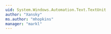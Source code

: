 ```yaml
---
uid: System.Windows.Automation.Text.TextUnit
author: "Xansky"
ms.author: "mhopkins"
manager: "markl"
---
```

